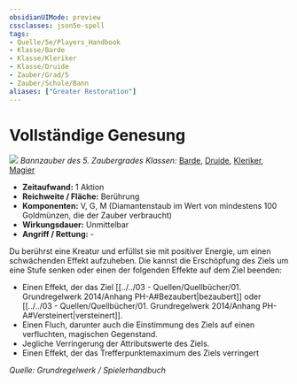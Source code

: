 ```yaml
---
obsidianUIMode: preview
cssclasses: json5e-spell
tags:
- Quelle/5e/Players_Handbook
- Klasse/Barde
- Klasse/Kleriker
- Klasse/Druide
- Zauber/Grad/5
- Zauber/Schule/Bann
aliases: ["Greater Restoration"]
---
```

# Vollständige Genesung
![](../../../99%20-%20Setup/Files/Bildersammlung/Symbolik/Bannzauber.webp#token)
*Bannzauber des 5. Zaubergrades*
*Klassen:* [Barde](05%20-%20Wikipedia/Charakteroptionen/02.%20Klassen/Barde.md), [Druide](05%20-%20Wikipedia/Kompendium/Charakteroptionen/Klassen/Druide.md), [Kleriker](../Charakteroptionen/Klassen/Kleriker.md), [Magier](../Charakteroptionen/Klassen/Magier.md)

- **Zeitaufwand:** 1 Aktion
- **Reichweite / Fläche:** Berührung
- **Komponenten:** V, G, M (Diamantenstaub im Wert von mindestens 100  Goldmünzen, die der Zauber verbraucht)
- **Wirkungsdauer:** Unmittelbar
- **Angriff / Rettung:** -

Du berührst eine Kreatur und erfüllst sie mit positiver Energie, um einen schwächenden Effekt aufzuheben. Die kannst die Erschöpfung des Ziels um eine Stufe senken oder einen der folgenden Effekte auf dem Ziel beenden:

- Einen Effekt, der das Ziel [[../../03 - Quellen/Quellbücher/01. Grundregelwerk 2014/Anhang PH-A#Bezaubert|bezaubert]] oder [[../../03 - Quellen/Quellbücher/01. Grundregelwerk 2014/Anhang PH-A#Versteinert|versteinert]].
- Einen Fluch, darunter auch die Einstimmung des Ziels auf einen verfluchten, magischen Gegenstand.
- Jegliche Verringerung der Attributswerte des Ziels.
- Einen Effekt, der das Trefferpunktemaximum des Ziels verringert

*Quelle: Grundregelwerk / Spielerhandbuch*  